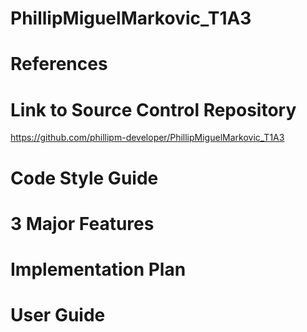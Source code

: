 # PhillipMiguelMarkovic_T1A3

# References

# Link to Source Control Repository

https://github.com/phillipm-developer/PhillipMiguelMarkovic_T1A3

# Code Style Guide

# 3 Major Features

# Implementation Plan

# User Guide

